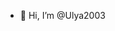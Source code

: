 - 👋 Hi, I’m @Ulya2003

<!---
Ulya2003/Ulya2003 is a ✨ special ✨ repository because its `README.md` (this file) appears on your GitHub profile.
You can click the Preview link to take a look at your changes.
--->
